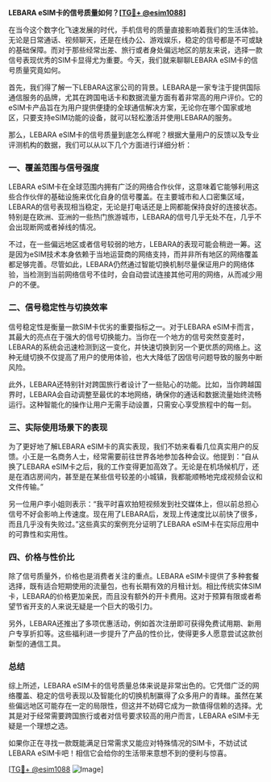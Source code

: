 **LEBARA eSIM卡的信号质量如何？[[TG💪+ @esim1088](https://t.me/s/esim1088)]**

在当今这个数字化飞速发展的时代，手机信号的质量直接影响着我们的生活体验。无论是日常通话、视频聊天，还是在线办公、游戏娱乐，稳定的信号都是不可或缺的基础保障。而对于那些经常出差、旅行或者身处偏远地区的朋友来说，选择一款信号表现优秀的SIM卡显得尤为重要。今天，我们就来聊聊LEBARA eSIM卡的信号质量究竟如何。

首先，我们得了解一下LEBARA这家公司的背景。LEBARA是一家专注于提供国际通信服务的品牌，尤其在跨国电话卡和数据流量方面有着非常高的用户评价。它的eSIM卡产品旨在为用户提供便捷的全球通信解决方案，无论你在哪个国家或地区，只要支持eSIM功能的设备，就可以轻松激活并使用LEBARA的服务。

那么，LEBARA eSIM卡的信号质量到底怎么样呢？根据大量用户的反馈以及专业评测机构的数据，我们可以从以下几个方面进行详细分析：

### 一、覆盖范围与信号强度

LEBARA eSIM卡在全球范围内拥有广泛的网络合作伙伴，这意味着它能够利用这些合作伙伴的基础设施来优化自身的信号覆盖。在主要城市和人口密集区域，LEBARA的信号表现相当稳定，无论是打电话还是上网都能保持良好的连接状态。特别是在欧洲、亚洲的一些热门旅游城市，LEBARA的信号几乎无处不在，几乎不会出现断网或者掉线的情况。

不过，在一些偏远地区或者信号较弱的地方，LEBARA的表现可能会稍逊一筹。这是因为eSIM技术本身依赖于当地运营商的网络支持，而并非所有地区的网络覆盖都足够完善。尽管如此，LEBARA仍然通过智能切换机制尽量保证用户的网络体验，当检测到当前网络信号不佳时，会自动尝试连接其他可用的网络，从而减少用户的不便。

### 二、信号稳定性与切换效率

信号稳定性是衡量一款SIM卡优劣的重要指标之一。对于LEBARA eSIM卡而言，其最大的亮点在于强大的信号切换能力。当你在一个地方的信号突然变差时，LEBARA的系统会迅速检测到这一变化，并快速切换到另一个更优质的网络上。这种无缝切换不仅提高了用户的使用体验，也大大降低了因信号问题导致的服务中断风险。

此外，LEBARA还特别针对跨国旅行者设计了一些贴心的功能。比如，当你跨越国界时，LEBARA会自动调整至最优的本地网络，确保你的通话和数据流量始终流畅运行。这种智能化的操作让用户无需手动设置，只需安心享受旅程中的每一刻。

### 三、实际使用场景下的表现

为了更好地了解LEBARA eSIM卡的真实表现，我们不妨来看看几位真实用户的反馈。小王是一名商务人士，经常需要前往世界各地参加各种会议。他提到：“自从换了LEBARA eSIM卡之后，我的工作变得更加高效了。无论是在机场候机厅，还是在酒店房间内，甚至是在某些信号较差的小城镇，我都能顺畅地完成视频会议和文件传输。”

另一位用户李小姐则表示：“我平时喜欢拍短视频发到社交媒体上，但以前总担心信号不好会影响上传速度。现在用了LEBARA后，发现上传速度比以前快了很多，而且几乎没有失败过。”这些真实的案例充分证明了LEBARA eSIM卡在实际应用中的可靠性和实用性。

### 四、价格与性价比

除了信号质量外，价格也是消费者关注的重点。LEBARA eSIM卡提供了多种套餐选择，既有适合短期使用的流量包，也有长期有效的月租计划。相比传统实体SIM卡，LEBARA的价格更加亲民，而且没有额外的开卡费用。这对于预算有限或者希望节省开支的人来说无疑是一个巨大的吸引力。

另外，LEBARA还推出了多项优惠活动，例如首次注册即可获得免费试用期、新用户专享折扣等。这些福利进一步提升了产品的性价比，使得更多人愿意尝试这款创新型的通信工具。

### 总结

综上所述，LEBARA eSIM卡的信号质量总体来说是非常出色的。它凭借广泛的网络覆盖、稳定的信号表现以及智能化的切换机制赢得了众多用户的青睐。虽然在某些偏远地区可能存在一定的局限性，但这并不妨碍它成为一款值得信赖的选择。尤其是对于经常需要跨国旅行或者对信号要求较高的用户而言，LEBARA eSIM卡无疑是一个理想之选。

如果你正在寻找一款既能满足日常需求又能应对特殊情况的SIM卡，不妨试试LEBARA eSIM卡吧！相信它会给你的生活带来意想不到的便利与惊喜。

[[TG💪+ @esim1088](https://t.me/s/esim1088) ![Image](https://i.postimg.cc/4NQfJmqS/Snipaste-2025-05-13-00-14-12.png)]